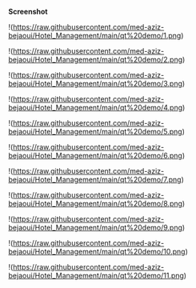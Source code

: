 
**Screenshot**

!(https://raw.githubusercontent.com/med-aziz-bejaoui/Hotel_Management/main/qt%20demo/1.png)

!(https://raw.githubusercontent.com/med-aziz-bejaoui/Hotel_Management/main/qt%20demo/2.png)

!(https://raw.githubusercontent.com/med-aziz-bejaoui/Hotel_Management/main/qt%20demo/3.png)

!(https://raw.githubusercontent.com/med-aziz-bejaoui/Hotel_Management/main/qt%20demo/4.png)

!(https://raw.githubusercontent.com/med-aziz-bejaoui/Hotel_Management/main/qt%20demo/5.png)

!(https://raw.githubusercontent.com/med-aziz-bejaoui/Hotel_Management/main/qt%20demo/6.png)

!(https://raw.githubusercontent.com/med-aziz-bejaoui/Hotel_Management/main/qt%20demo/7.png)

!(https://raw.githubusercontent.com/med-aziz-bejaoui/Hotel_Management/main/qt%20demo/8.png)

!(https://raw.githubusercontent.com/med-aziz-bejaoui/Hotel_Management/main/qt%20demo/9.png)

!(https://raw.githubusercontent.com/med-aziz-bejaoui/Hotel_Management/main/qt%20demo/10.png)

!(https://raw.githubusercontent.com/med-aziz-bejaoui/Hotel_Management/main/qt%20demo/11.png)


